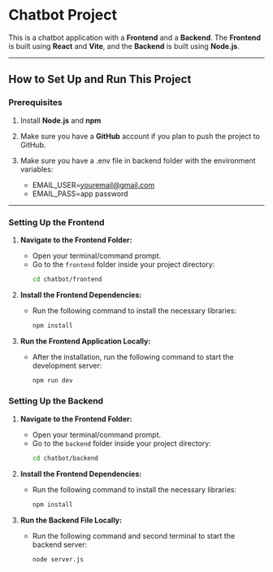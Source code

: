 # Chatbot Project

This is a chatbot application with a **Frontend** and a **Backend**. The **Frontend** is built using **React** and **Vite**, and the **Backend** is built using **Node.js**.

---

## How to Set Up and Run This Project

### Prerequisites
1. Install **Node.js** and **npm**

2. Make sure you have a **GitHub** account if you plan to push the project to GitHub.

3. Make sure you have a .env file in backend folder with the environment variables:
    - EMAIL_USER=youremail@gmail.com
    - EMAIL_PASS=app password

---

### Setting Up the Frontend

1. **Navigate to the Frontend Folder:**
   - Open your terminal/command prompt.
   - Go to the `frontend` folder inside your project directory:
     ```bash
     cd chatbot/frontend
     ```

2. **Install the Frontend Dependencies:**
   - Run the following command to install the necessary libraries:
     ```bash
     npm install
     ```

3. **Run the Frontend Application Locally:**
   - After the installation, run the following command to start the development server:
     ```bash
     npm run dev


### Setting Up the Backend

1. **Navigate to the Frontend Folder:**
   - Open your terminal/command prompt.
   - Go to the `backend` folder inside your project directory:
     ```bash
     cd chatbot/backend
     ```

2. **Install the Frontend Dependencies:**
   - Run the following command to install the necessary libraries:
     ```bash
     npm install
     ```

3. **Run the Backend File Locally:**
   - Run the following command and second terminal to start the backend server:
     ```bash
     node server.js
